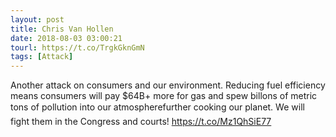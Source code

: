 ```yaml
---
layout: post
title: Chris Van Hollen
date: 2018-08-03 03:00:21
tourl: https://t.co/TrgkGknGmN
tags: [Attack]
---
```

Another attack on consumers and our environment. Reducing fuel efficiency means consumers will pay $64B+ more for gas and spew billons of metric tons of pollution into our atmospherefurther cooking our planet. We will fight them in the Congress and courts! https://t.co/Mz1QhSiE77